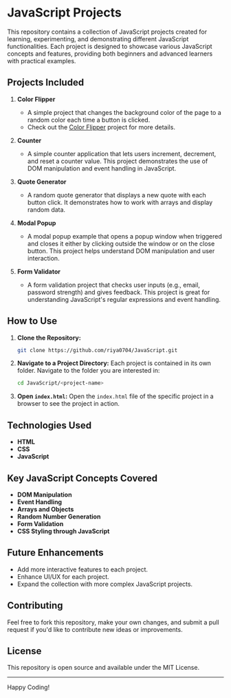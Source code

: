 # JavaScript Projects

This repository contains a collection of JavaScript projects created for learning, experimenting, and demonstrating different JavaScript functionalities. Each project is designed to showcase various JavaScript concepts and features, providing both beginners and advanced learners with practical examples.

## Projects Included

1. **Color Flipper**
   - A simple project that changes the background color of the page to a random color each time a button is clicked.
   - Check out the [Color Flipper](https://github.com/riya0704/JavaScript-colorFliper) project for more details.

2. **Counter**
   - A simple counter application that lets users increment, decrement, and reset a counter value. This project demonstrates the use of DOM manipulation and event handling in JavaScript.

3. **Quote Generator**
   - A random quote generator that displays a new quote with each button click. It demonstrates how to work with arrays and display random data.

4. **Modal Popup**
   - A modal popup example that opens a popup window when triggered and closes it either by clicking outside the window or on the close button. This project helps understand DOM manipulation and user interaction.

5. **Form Validator**
   - A form validation project that checks user inputs (e.g., email, password strength) and gives feedback. This project is great for understanding JavaScript's regular expressions and event handling.

## How to Use

1. **Clone the Repository:**
    ```bash
    git clone https://github.com/riya0704/JavaScript.git
    ```

2. **Navigate to a Project Directory:**
    Each project is contained in its own folder. Navigate to the folder you are interested in:
    ```bash
    cd JavaScript/<project-name>
    ```

3. **Open `index.html`:**
    Open the `index.html` file of the specific project in a browser to see the project in action.

## Technologies Used

- **HTML**
- **CSS**
- **JavaScript**

## Key JavaScript Concepts Covered

- **DOM Manipulation**
- **Event Handling**
- **Arrays and Objects**
- **Random Number Generation**
- **Form Validation**
- **CSS Styling through JavaScript**

## Future Enhancements

- Add more interactive features to each project.
- Enhance UI/UX for each project.
- Expand the collection with more complex JavaScript projects.

## Contributing

Feel free to fork this repository, make your own changes, and submit a pull request if you'd like to contribute new ideas or improvements.

## License

This repository is open source and available under the MIT License.

---

Happy Coding!
